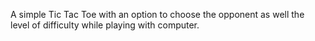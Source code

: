 A simple Tic Tac Toe  with an option to choose the opponent as well the level of difficulty while playing with computer.
